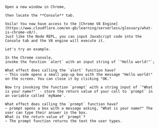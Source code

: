     Open a new window in Chrome,

    then locate the **Console** tab.

    Voila! You now have access to the [Chrome V8 Engine](https://www.cloudflare.com/en-gb/learning/serverless/glossary/what-is-chrome-v8/).
    Just like the Node REPL, you can input JavaScript code into the Console tab and the V8 engine will execute it.

    Let's try an example.

    In the Chrome console,
    invoke the function `alert` with an input string of `"Hello world!"`;

    What effect does calling the `alert` function have?
    ~ This code opens a small pop-up box with the message "Hello world!" on the screen. You can close it by clicking "OK."

    Now try invoking the function `prompt` with a string input of `"What is your name?"` - store the return value of your call to `prompt` in an variable called `myName`.

    What effect does calling the `prompt` function have?
    ~ prompt opens a box with a message asking, "What is your name?" The user can type their answer in the box.
    What is the return value of `prompt`?
    ~ The prompt function returns the text the user types.
